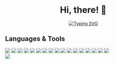 <h1 align="center">Hi, there! 👋</h1>
<div align="center">
<a href="https://git.io/typing-svg"><img src="https://readme-typing-svg.demolab.com?font=Comic+Sans+MS&size=30&pause=1000&center=true&width=720&lines=I+am+a+Senior+Full+Stack+Developer;6+years+of+Experiences+in+Web+and+Blockchain." alt="Typing SVG" /></a>
</div>

## Languages & Tools
<p align="left">
    <div align="left">
        <img src="https://img.shields.io/badge/Python-3776AB?style=for-the-badge&logo=python&logoColor=white">
        <img src="https://img.shields.io/badge/React-20232A?style=for-the-badge&logo=react&logoColor=61DAFB">
        <img src="https://img.shields.io/badge/Node.js-339933?style=for-the-badge&logo=nodedotjs&logoColor=white">
        <img src="https://img.shields.io/badge/Express.js-000000?style=for-the-badge&logo=express&logoColor=white">
        <img src="https://img.shields.io/badge/MongoDB-4EA94B?style=for-the-badge&logo=mongodb&logoColor=white">    
        <img src="https://img.shields.io/badge/JavaScript-F7DF1E?style=for-the-badge&logo=javascript&logoColor=black">
        <img src="https://img.shields.io/badge/TypeScript-007ACC?style=for-the-badge&logo=typescript&logoColor=white">    
        <img src="https://img.shields.io/badge/HTML5-E34F26?style=for-the-badge&logo=html5&logoColor=white">
        <img src="https://img.shields.io/badge/CSS3-1572B6?style=for-the-badge&logo=css3&logoColor=white">
        <img src="https://img.shields.io/badge/Solidity-9E9E9E?style=for-the-badge&logo=solidity&logoColor=black">
        <img src="https://img.shields.io/badge/Rust-CC342D?style=for-the-badge&logo=rust&logoColor=white">
        <img src="https://img.shields.io/badge/Go-430098?style=for-the-badge&logo=go&logoColor=white">
        <img src="https://img.shields.io/badge/Jest-C21325?style=for-the-badge&logo=jest&logoColor=white">
        <img src="https://img.shields.io/badge/PostgreSQL-316192?style=for-the-badge&logo=postgresql&logoColor=white">    
        <img src="https://img.shields.io/badge/Docker-2CA5E0?style=for-the-badge&logo=docker&logoColor=white">
        <img src="https://img.shields.io/badge/kubernetes-326ce5.svg?&style=for-the-badge&logo=kubernetes&logoColor=white">
        <img src="https://img.shields.io/badge/Git-F05032?style=for-the-badge&logo=git&logoColor=white">
    <div/>
    <a href="https://skillicons.dev">
        <img src="https://skillicons.dev/icons?i=py,django,nodejs,express,go,ruby,mongodb,mongodb,redis,sqlite,supabase,react,nextjs,angular,vue,nuxtjs,tailwind&theme=light" />
<!--         <img src="https://skillicons.dev/icons?i=aws,py,django,php,c,cs,cpp,java,angular,vue,laravel,bootstrap,tailwind,jquery,mysql,sqlite,powershell,qt,vscode,androidstudio,eclipse,figma&theme=light" /> -->
    </a>
</p>
<br><br>

<!--
**flyphoenix31/flyphoenix31** is a ✨ _special_ ✨ repository because its `README.md` (this file) appears on your GitHub profile.

Here are some ideas to get you started:

- 🔭 I’m currently working on ...
- 🌱 I’m currently learning ...
- 👯 I’m looking to collaborate on ...
- 🤔 I’m looking for help with ...
- 💬 Ask me about ...
- 📫 How to reach me: ...
- 😄 Pronouns: ...
- ⚡ Fun fact: ...
-->
